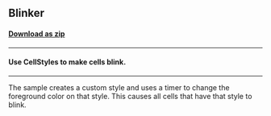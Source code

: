 ## Blinker
#### [Download as zip](https://minhaskamal.github.io/DownGit/#/home?url=https://github.com/GrapeCity/ComponentOne-WinForms-Samples/tree/master/NetFramework\FlexGrid\CS\Blinker)
____
#### Use CellStyles to make cells blink.
____
The sample creates a custom style and uses a timer to change the foreground color on that style. This causes all cells that have that style to blink. 